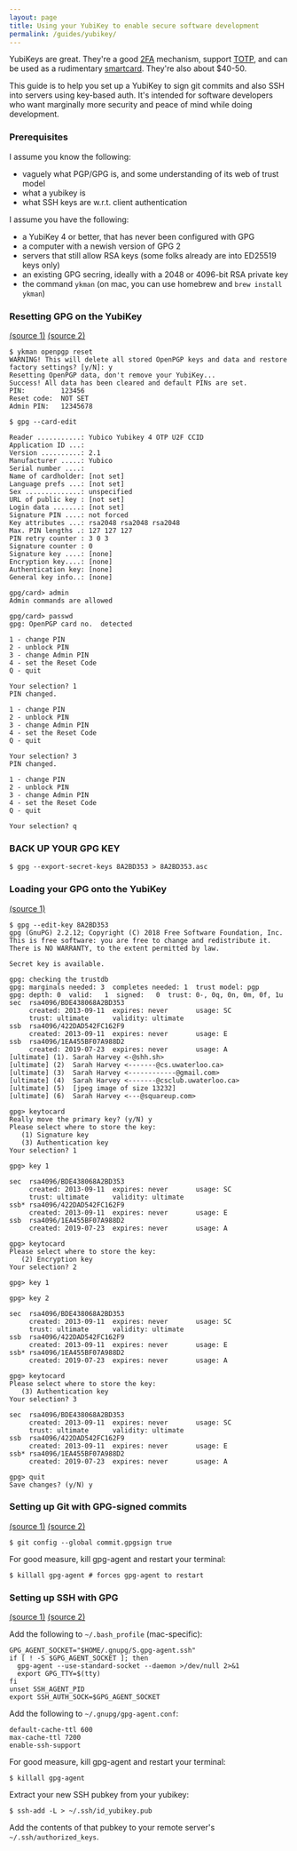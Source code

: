 ```yaml
---
layout: page
title: Using your YubiKey to enable secure software development
permalink: /guides/yubikey/
---
```


YubiKeys are great. They're a good [2FA](https://en.wikipedia.org/wiki/Multi-factor_authentication) mechanism, support [TOTP](https://en.wikipedia.org/wiki/Time-based_One-time_Password_algorithm), and can be used as a rudimentary [smartcard](https://en.wikipedia.org/wiki/Smart_card). They're also about $40-50.

This guide is to help you set up a YubiKey to sign git commits and also SSH into servers using key-based auth. It's intended for software developers who want marginally more security and peace of mind while doing development.

### Prerequisites

I assume you know the following:
- vaguely what PGP/GPG is, and some understanding of its web of trust model
- what a yubikey is
- what SSH keys are w.r.t. client authentication

I assume you have the following:
- a YubiKey 4 or better, that has never been configured with GPG
- a computer with a newish version of GPG 2
- servers that still allow RSA keys (some folks already are into ED25519 keys only)
- an existing GPG secring, ideally with a 2048 or 4096-bit RSA private key
- the command `ykman` (on mac, you can use homebrew and `brew install ykman`)

### Resetting GPG on the YubiKey

[(source 1)](https://support.yubico.com/support/solutions/articles/15000006421-resetting-the-openpgp-applet-on-the-yubikey) [(source 2)](https://developers.yubico.com/PGP/Card_edit.html)

```
$ ykman openpgp reset
WARNING! This will delete all stored OpenPGP keys and data and restore factory settings? [y/N]: y
Resetting OpenPGP data, don't remove your YubiKey...
Success! All data has been cleared and default PINs are set.
PIN:         123456
Reset code:  NOT SET
Admin PIN:   12345678
```

```
$ gpg --card-edit

Reader ...........: Yubico Yubikey 4 OTP U2F CCID
Application ID ...:
Version ..........: 2.1
Manufacturer .....: Yubico
Serial number ....:
Name of cardholder: [not set]
Language prefs ...: [not set]
Sex ..............: unspecified
URL of public key : [not set]
Login data .......: [not set]
Signature PIN ....: not forced
Key attributes ...: rsa2048 rsa2048 rsa2048
Max. PIN lengths .: 127 127 127
PIN retry counter : 3 0 3
Signature counter : 0
Signature key ....: [none]
Encryption key....: [none]
Authentication key: [none]
General key info..: [none]

gpg/card> admin
Admin commands are allowed

gpg/card> passwd
gpg: OpenPGP card no.  detected

1 - change PIN
2 - unblock PIN
3 - change Admin PIN
4 - set the Reset Code
Q - quit

Your selection? 1
PIN changed.     

1 - change PIN
2 - unblock PIN
3 - change Admin PIN
4 - set the Reset Code
Q - quit

Your selection? 3
PIN changed.     

1 - change PIN
2 - unblock PIN
3 - change Admin PIN
4 - set the Reset Code
Q - quit

Your selection? q
```

### BACK UP YOUR GPG KEY

```
$ gpg --export-secret-keys 8A2BD353 > 8A2BD353.asc
```

### Loading your GPG onto the YubiKey

[(source 1)](https://support.yubico.com/support/solutions/articles/15000006420-using-your-yubikey-with-openpgp)


```
$ gpg --edit-key 8A2BD353
gpg (GnuPG) 2.2.12; Copyright (C) 2018 Free Software Foundation, Inc.
This is free software: you are free to change and redistribute it.
There is NO WARRANTY, to the extent permitted by law.

Secret key is available.

gpg: checking the trustdb
gpg: marginals needed: 3  completes needed: 1  trust model: pgp
gpg: depth: 0  valid:   1  signed:   0  trust: 0-, 0q, 0n, 0m, 0f, 1u
sec  rsa4096/BDE438068A2BD353
     created: 2013-09-11  expires: never       usage: SC  
     trust: ultimate      validity: ultimate
ssb  rsa4096/422DAD542FC162F9
     created: 2013-09-11  expires: never       usage: E
ssb  rsa4096/1EA455BF07A988D2
     created: 2019-07-23  expires: never       usage: A   
[ultimate] (1). Sarah Harvey <-@shh.sh>
[ultimate] (2)  Sarah Harvey <-------@cs.uwaterloo.ca>
[ultimate] (3)  Sarah Harvey <------------@gmail.com>
[ultimate] (4)  Sarah Harvey <-------@csclub.uwaterloo.ca>
[ultimate] (5)  [jpeg image of size 13232]
[ultimate] (6)  Sarah Harvey <---@squareup.com>

gpg> keytocard
Really move the primary key? (y/N) y
Please select where to store the key:
   (1) Signature key
   (3) Authentication key
Your selection? 1

gpg> key 1

sec  rsa4096/BDE438068A2BD353
     created: 2013-09-11  expires: never       usage: SC  
     trust: ultimate      validity: ultimate
ssb* rsa4096/422DAD542FC162F9
     created: 2013-09-11  expires: never       usage: E
ssb  rsa4096/1EA455BF07A988D2
     created: 2019-07-23  expires: never       usage: A   

gpg> keytocard
Please select where to store the key:
   (2) Encryption key
Your selection? 2

gpg> key 1

gpg> key 2

sec  rsa4096/BDE438068A2BD353
     created: 2013-09-11  expires: never       usage: SC  
     trust: ultimate      validity: ultimate
ssb  rsa4096/422DAD542FC162F9
     created: 2013-09-11  expires: never       usage: E
ssb* rsa4096/1EA455BF07A988D2
     created: 2019-07-23  expires: never       usage: A   

gpg> keytocard
Please select where to store the key:
   (3) Authentication key
Your selection? 3

sec  rsa4096/BDE438068A2BD353
     created: 2013-09-11  expires: never       usage: SC  
     trust: ultimate      validity: ultimate
ssb  rsa4096/422DAD542FC162F9
     created: 2013-09-11  expires: never       usage: E
ssb* rsa4096/1EA455BF07A988D2
     created: 2019-07-23  expires: never       usage: A   

gpg> quit
Save changes? (y/N) y
```

### Setting up Git with GPG-signed commits

[(source 1)](https://help.github.com/en/articles/signing-commits) [(source 2)](https://gist.github.com/troyfontaine/18c9146295168ee9ca2b30c00bd1b41e)

```
$ git config --global commit.gpgsign true
```

For good measure, kill gpg-agent and restart your terminal:
```
$ killall gpg-agent # forces gpg-agent to restart
```

### Setting up SSH with GPG

[(source 1)](https://www.linode.com/docs/security/authentication/gpg-key-for-ssh-authentication/) [(source 2)](https://github.com/robbyrussell/oh-my-zsh/pull/6140/files)

Add the following to `~/.bash_profile` (mac-specific):
```
GPG_AGENT_SOCKET="$HOME/.gnupg/S.gpg-agent.ssh"
if [ ! -S $GPG_AGENT_SOCKET ]; then
  gpg-agent --use-standard-socket --daemon >/dev/null 2>&1
  export GPG_TTY=$(tty)
fi
unset SSH_AGENT_PID
export SSH_AUTH_SOCK=$GPG_AGENT_SOCKET
```

Add the following to `~/.gnupg/gpg-agent.conf`:
```
default-cache-ttl 600
max-cache-ttl 7200
enable-ssh-support
```

For good measure, kill gpg-agent and restart your terminal:
```
$ killall gpg-agent
```

Extract your new SSH pubkey from your yubikey:
```
$ ssh-add -L > ~/.ssh/id_yubikey.pub
```

Add the contents of that pubkey to your remote server's `~/.ssh/authorized_keys`.
